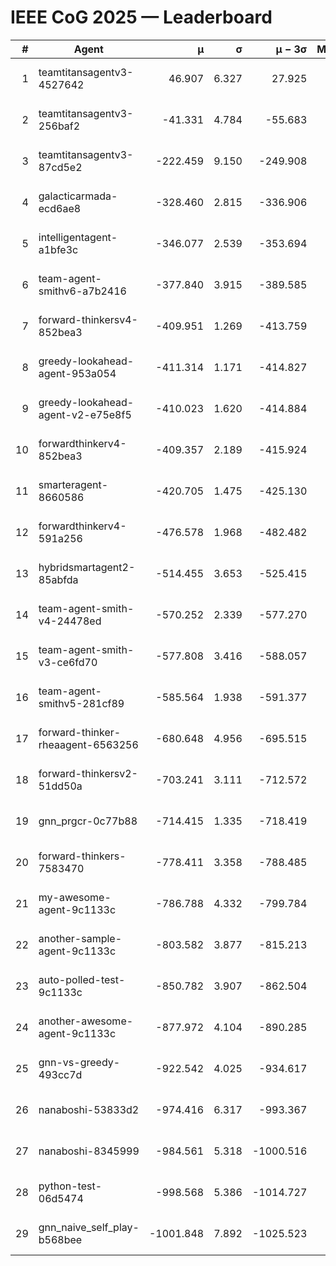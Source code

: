 # IEEE CoG 2025 — Leaderboard

| # | Agent | μ | σ | μ − 3σ | Matches | Updated |
|---:|---|---:|---:|---:|---:|---|
| 1 | teamtitansagentv3-4527642 | 46.907 | 6.327 | 27.925 | 21990 | 2025-08-25 13:36 |
| 2 | teamtitansagentv3-256baf2 | -41.331 | 4.784 | -55.683 | 22396 | 2025-08-25 13:36 |
| 3 | teamtitansagentv3-87cd5e2 | -222.459 | 9.150 | -249.908 | 22826 | 2025-08-25 13:36 |
| 4 | galacticarmada-ecd6ae8 | -328.460 | 2.815 | -336.906 | 20580 | 2025-08-25 13:36 |
| 5 | intelligentagent-a1bfe3c | -346.077 | 2.539 | -353.694 | 18862 | 2025-08-25 13:36 |
| 6 | team-agent-smithv6-a7b2416 | -377.840 | 3.915 | -389.585 | 21900 | 2025-08-25 13:36 |
| 7 | forward-thinkersv4-852bea3 | -409.951 | 1.269 | -413.759 | 18283 | 2025-08-25 13:36 |
| 8 | greedy-lookahead-agent-953a054 | -411.314 | 1.171 | -414.827 | 20366 | 2025-08-25 13:36 |
| 9 | greedy-lookahead-agent-v2-e75e8f5 | -410.023 | 1.620 | -414.884 | 22706 | 2025-08-25 13:36 |
| 10 | forwardthinkerv4-852bea3 | -409.357 | 2.189 | -415.924 | 18821 | 2025-08-25 13:36 |
| 11 | smarteragent-8660586 | -420.705 | 1.475 | -425.130 | 18840 | 2025-08-25 13:36 |
| 12 | forwardthinkerv4-591a256 | -476.578 | 1.968 | -482.482 | 18189 | 2025-08-25 13:36 |
| 13 | hybridsmartagent2-85abfda | -514.455 | 3.653 | -525.415 | 18641 | 2025-08-25 13:36 |
| 14 | team-agent-smith-v4-24478ed | -570.252 | 2.339 | -577.270 | 22076 | 2025-08-25 13:36 |
| 15 | team-agent-smith-v3-ce6fd70 | -577.808 | 3.416 | -588.057 | 22656 | 2025-08-25 13:36 |
| 16 | team-agent-smithv5-281cf89 | -585.564 | 1.938 | -591.377 | 21260 | 2025-08-25 13:36 |
| 17 | forward-thinker-rheaagent-6563256 | -680.648 | 4.956 | -695.515 | 20570 | 2025-08-25 13:36 |
| 18 | forward-thinkersv2-51dd50a | -703.241 | 3.111 | -712.572 | 21390 | 2025-08-25 13:36 |
| 19 | gnn_prgcr-0c77b88 | -714.415 | 1.335 | -718.419 | 19380 | 2025-08-25 13:36 |
| 20 | forward-thinkers-7583470 | -778.411 | 3.358 | -788.485 | 20100 | 2025-08-25 13:36 |
| 21 | my-awesome-agent-9c1133c | -786.788 | 4.332 | -799.784 | 22340 | 2025-08-25 13:36 |
| 22 | another-sample-agent-9c1133c | -803.582 | 3.877 | -815.213 | 22140 | 2025-08-25 13:36 |
| 23 | auto-polled-test-9c1133c | -850.782 | 3.907 | -862.504 | 23040 | 2025-08-25 13:36 |
| 24 | another-awesome-agent-9c1133c | -877.972 | 4.104 | -890.285 | 23800 | 2025-08-25 13:36 |
| 25 | gnn-vs-greedy-493cc7d | -922.542 | 4.025 | -934.617 | 17240 | 2025-08-25 13:36 |
| 26 | nanaboshi-53833d2 | -974.416 | 6.317 | -993.367 | 17200 | 2025-08-25 13:36 |
| 27 | nanaboshi-8345999 | -984.561 | 5.318 | -1000.516 | 18070 | 2025-08-25 13:36 |
| 28 | python-test-06d5474 | -998.568 | 5.386 | -1014.727 | 17810 | 2025-08-25 13:36 |
| 29 | gnn_naive_self_play-b568bee | -1001.848 | 7.892 | -1025.523 | 17920 | 2025-08-25 13:36 |

